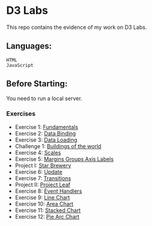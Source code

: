 # D3 Labs

This repo contains the evidence of my work on D3 Labs.


## Languages:

```
HTML
JavaScript

```

## Before Starting:

You need to run a local server. 

### Exercises

- Exercise 1: [Fundamentals](https://github.com/majohdezo/D3_Labs/tree/master/Excercise1-Fundamentals) 
- Exercise 2: [Data Binding](https://github.com/majohdezo/D3_Labs/tree/master/Excercise2-Data_Binding)
- Exercise 3: [Data Loading](https://github.com/majohdezo/D3_Labs/tree/master/Excercise3-Data_Loading)
- Challenge 1: [Buildings of the world](https://github.com/majohdezo/D3_Labs/tree/master/Challenge1)
- Exercise 4: [Scales](https://github.com/majohdezo/D3_Labs/tree/master/Excercise4-Scales)
- Exercise 5: [Margins Groups Axis Labels](https://github.com/majohdezo/D3_Labs/tree/master/Excercise5-Margins_Groups_Axis_Labels)
- Project I: [Star Brewery](https://github.com/majohdezo/D3_Labs/tree/master/Project1-Star_Brewery)
- Exercise 6: [Update](https://github.com/majohdezo/D3_Labs/tree/master/Excercise6-Update)
- Exercise 7: [Transitions](https://github.com/majohdezo/D3_Labs/tree/master/Excercise7-Transitions)
- Project II: [Project Leaf](https://github.com/majohdezo/D3_Labs/tree/master/Project2-Leaf_Project)
- Exercise 8: [Event Handlers](https://github.com/majohdezo/D3_Labs/tree/master/Excercise8-Event_Handlers)
- Exercise 9: [Line Chart](https://github.com/majohdezo/D3_Labs/tree/master/Excercise9-Line_Chart)
- Exercise 10: [Area Chart](https://github.com/majohdezo/D3_Labs/tree/master/Excercise10-Area_Chart)
- Exercise 11: [Stacked Chart](https://github.com/majohdezo/D3_Labs/tree/master/Excercise11-Stacked_Chart)
- Exercise 12: [Pie Arc Chart](https://github.com/majohdezo/D3_Labs/tree/master/Excercise12-Pie_Arc_Chart)







